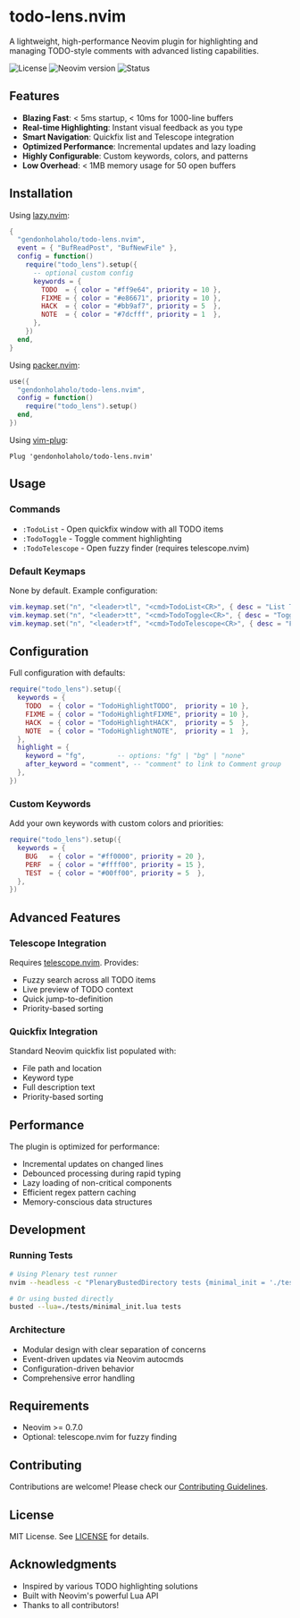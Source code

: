 # todo-lens.nvim

A lightweight, high-performance Neovim plugin for highlighting and managing TODO-style comments with advanced listing capabilities.

![License](https://img.shields.io/github/license/Gos/todo-lens.nvim)
![Neovim version](https://img.shields.io/badge/Neovim-0.7%2B-blueviolet)
![Status](https://img.shields.io/badge/status-stable-green)

## Features

- **Blazing Fast**: < 5ms startup, < 10ms for 1000-line buffers
- **Real-time Highlighting**: Instant visual feedback as you type
- **Smart Navigation**: Quickfix list and Telescope integration
- **Optimized Performance**: Incremental updates and lazy loading
- **Highly Configurable**: Custom keywords, colors, and patterns
- **Low Overhead**: < 1MB memory usage for 50 open buffers

## Installation

Using [lazy.nvim](https://github.com/folke/lazy.nvim):
```lua
{
  "gendonholaholo/todo-lens.nvim",
  event = { "BufReadPost", "BufNewFile" },
  config = function()
    require("todo_lens").setup({
      -- optional custom config
      keywords = {
        TODO  = { color = "#ff9e64", priority = 10 },
        FIXME = { color = "#e86671", priority = 10 },
        HACK  = { color = "#bb9af7", priority = 5  },
        NOTE  = { color = "#7dcfff", priority = 1  },
      },
    })
  end,
}
```

Using [packer.nvim](https://github.com/wbthomason/packer.nvim):
```lua
use({
  "gendonholaholo/todo-lens.nvim",
  config = function()
    require("todo_lens").setup()
  end,
})
```

Using [vim-plug](https://github.com/junegunn/vim-plug):
```vim
Plug 'gendonholaholo/todo-lens.nvim'
```

## Usage

### Commands
- `:TodoList` - Open quickfix window with all TODO items
- `:TodoToggle` - Toggle comment highlighting
- `:TodoTelescope` - Open fuzzy finder (requires telescope.nvim)

### Default Keymaps
None by default. Example configuration:
```lua
vim.keymap.set("n", "<leader>tl", "<cmd>TodoList<CR>", { desc = "List TODOs" })
vim.keymap.set("n", "<leader>tt", "<cmd>TodoToggle<CR>", { desc = "Toggle TODO highlighting" })
vim.keymap.set("n", "<leader>tf", "<cmd>TodoTelescope<CR>", { desc = "Find TODOs" })
```

## Configuration

Full configuration with defaults:
```lua
require("todo_lens").setup({
  keywords = {
    TODO  = { color = "TodoHighlightTODO",  priority = 10 },
    FIXME = { color = "TodoHighlightFIXME", priority = 10 },
    HACK  = { color = "TodoHighlightHACK",  priority = 5  },
    NOTE  = { color = "TodoHighlightNOTE",  priority = 1  },
  },
  highlight = {
    keyword = "fg",        -- options: "fg" | "bg" | "none"
    after_keyword = "comment", -- "comment" to link to Comment group
  },
})
```

### Custom Keywords
Add your own keywords with custom colors and priorities:
```lua
require("todo_lens").setup({
  keywords = {
    BUG   = { color = "#ff0000", priority = 20 },
    PERF  = { color = "#ffff00", priority = 15 },
    TEST  = { color = "#00ff00", priority = 5  },
  },
})
```

## Advanced Features

### Telescope Integration
Requires [telescope.nvim](https://github.com/nvim-telescope/telescope.nvim). Provides:
- Fuzzy search across all TODO items
- Live preview of TODO context
- Quick jump-to-definition
- Priority-based sorting

### Quickfix Integration
Standard Neovim quickfix list populated with:
- File path and location
- Keyword type
- Full description text
- Priority-based sorting

## Performance

The plugin is optimized for performance:
- Incremental updates on changed lines
- Debounced processing during rapid typing
- Lazy loading of non-critical components
- Efficient regex pattern caching
- Memory-conscious data structures

## Development

### Running Tests
```bash
# Using Plenary test runner
nvim --headless -c "PlenaryBustedDirectory tests {minimal_init = './tests/minimal_init.lua'}"

# Or using busted directly
busted --lua=./tests/minimal_init.lua tests
```

### Architecture
- Modular design with clear separation of concerns
- Event-driven updates via Neovim autocmds
- Configuration-driven behavior
- Comprehensive error handling

## Requirements

- Neovim >= 0.7.0
- Optional: telescope.nvim for fuzzy finding

## Contributing

Contributions are welcome! Please check our [Contributing Guidelines](CONTRIBUTING.md).

## License

MIT License. See [LICENSE](LICENSE) for details.

## Acknowledgments

- Inspired by various TODO highlighting solutions
- Built with Neovim's powerful Lua API
- Thanks to all contributors! 

